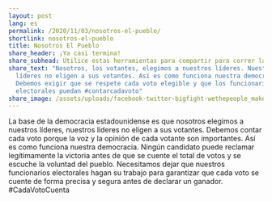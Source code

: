 ```yaml
---
layout: post
lang: es
permalink: /2020/11/03/nosotros-el-pueblo/
shortlink: nosotros-el-pueblo
title: Nosotros El Pueblo
share_header: ¡Ya casi termina!
share_subhead: Utilice estas herramientas para compartir para correr la voz
share_text: "Nosotros, los votantes, elegimos a nuestros líderes. Nuestros
  líderes no eligen a sus votantes. Así es como funciona nuestra democracia.
  Debemos exigir que se respete cada voto elegible y que los funcionarios
  electorales puedan #contarcadavoto"
share_image: /assets/uploads/facebook-twitter-bigfight-wethepeople_makeacopy-1-.png
---
```

La base de la democracia estadounidense es que nosotros elegimos a nuestros líderes, nuestros líderes no eligen a sus votantes. Debemos contar cada voto porque la voz y la opinión de cada votante son importantes. Así es como funciona nuestra democracia. Ningún candidato puede reclamar legítimamente la victoria antes de que se cuente el total de votos y se escuche la voluntad del pueblo. Necesitamos dejar que nuestros funcionarios electorales hagan su trabajo para garantizar que cada voto se cuente de forma precisa y segura antes de declarar un ganador. #CadaVotoCuenta